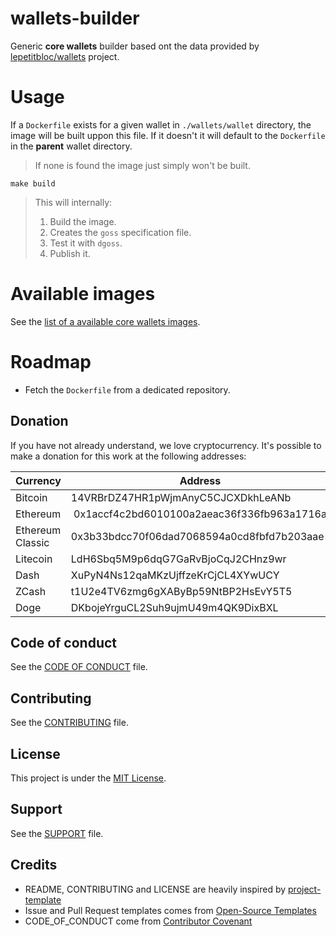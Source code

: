 # wallets-builder
Generic **core wallets** builder based ont the data provided by [lepetitbloc/wallets](https://github.com/LePetitBloc/wallets) project.

# Usage
If a `Dockerfile` exists for a given wallet in `./wallets/wallet` directory, the image will be built uppon this file.
If it doesn't it will default to the `Dockerfile` in the **parent** wallet directory.
> If none is found the image just simply won't be built.

```
make build
```

> This will internally:
> 1. Build the image.
> 2. Creates the `goss` specification file.
> 3. Test it with `dgoss`.
> 4. Publish it.


# Available images
See the [list of a available core wallets images](WALLETS.md).

# Roadmap
* Fetch the `Dockerfile` from a dedicated repository.

## Donation

If you have not already understand, we love cryptocurrency. It's possible to make a donation
for this work at the following addresses:

| Currency         | Address                                    |
| ---------------- | ------------------------------------------ |
| Bitcoin          | 14VRBrDZ47HR1pWjmAnyC5CJCXDkhLeANb         |
| Ethereum         | 0x1accf4c2bd6010100a2aeac36f336fb963a1716a |
| Ethereum Classic | 0x3b33bdcc70f06dad7068594a0cd8fbfd7b203aae |
| Litecoin         | LdH6Sbq5M9p6dqG7GaRvBjoCqJ2CHnz9wr         |
| Dash             | XuPyN4Ns12qaMKzUjffzeKrCjCL4XYwUCY         |
| ZCash            | t1U2e4TV6zmg6gXAByBp59NtBP2HsEvY5T5        |
| Doge             | DKbojeYrguCL2Suh9ujmU49m4QK9DixBXL         |

## Code of conduct

See the [CODE OF CONDUCT](CODE_OF_CONDUCT.md) file.

## Contributing

See the [CONTRIBUTING](CONTRIBUTING.md) file.

## License

This project is under the [MIT License](LICENSE.md).

## Support

See the [SUPPORT](SUPPORT.md) file.

## Credits

- README, CONTRIBUTING and LICENSE are heavily inspired by [project-template](https://github.com/mnapoli/project-template)
- Issue and Pull Request templates comes from [Open-Source Templates](https://www.talater.com/open-source-templates/#/)
- CODE_OF_CONDUCT come from [Contributor Covenant](https://www.contributor-covenant.org)
